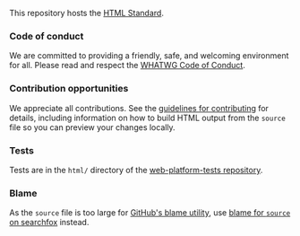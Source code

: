 This repository hosts the [HTML Standard](https://html.spec.whatwg.org/).

### Code of conduct

We are committed to providing a friendly, safe, and welcoming environment for all. Please read and respect the [WHATWG Code of Conduct](https://whatwg.org/code-of-conduct).

### Contribution opportunities

We appreciate all contributions. See the [guidelines for contributing](CONTRIBUTING.md) for details, including information on how to build HTML output from the `source` file so you can preview your changes locally.

### Tests

Tests are in the `html/` directory of the [web-platform-tests repository](https://github.com/web-platform-tests/wpt).

### Blame

As the `source` file is too large for [GitHub's blame utility](https://help.github.com/articles/tracing-changes-in-a-file/), use [blame for `source` on searchfox](https://searchfox.org/whatwg-html/source/source) instead.
